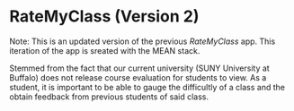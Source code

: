 # RateMyClass (Version 2)

Note: This is an updated version of the previous *RateMyClass* app. This iteration of the app is sreated with the MEAN stack.

Stemmed from the fact that our current university (SUNY University at Buffalo) does not release course evaluation for students to view. As a student, it is important to be able to gauge the difficultly of a class and the obtain feedback from previous students of said class.
